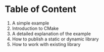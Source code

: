 # Table of Content

1. A simple example
2. Introduction to CMake
3. A detailed explanation of the example
4. How to publish a static or dynamic library
5. How to work with existing library

